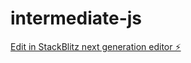 # intermediate-js

[Edit in StackBlitz next generation editor ⚡️](https://stackblitz.com/~/github.com/adibadi12/intermediate-js)